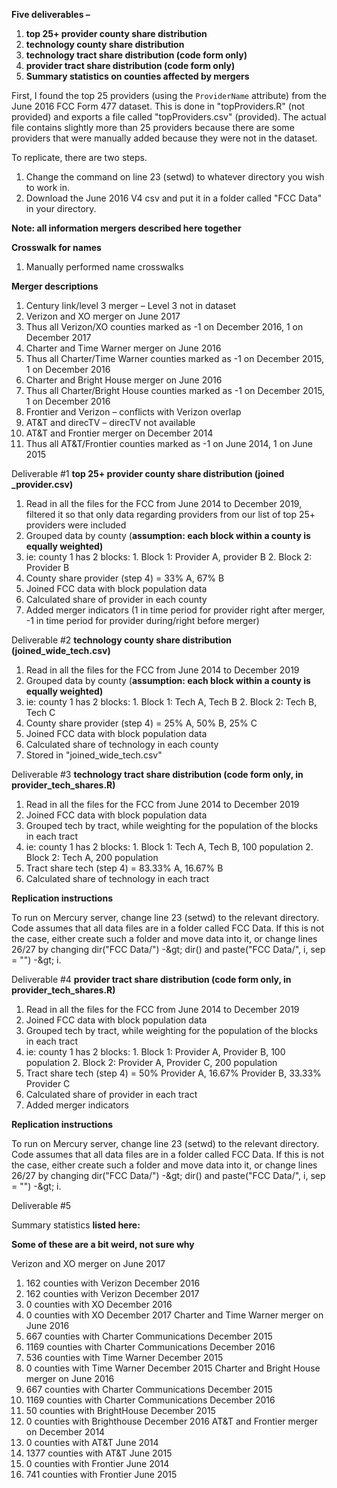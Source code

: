 **Five deliverables –**

1. **top 25+ provider county share distribution**
2. **technology county share distribution**
3. **technology tract share distribution (code form only)**
4. **provider tract share distribution (code form only)**
5. **Summary statistics on counties affected by mergers**

First, I found the top 25 providers (using the `ProviderName` attribute) from the June 2016 FCC Form 477 dataset. This is done in &quot;topProviders.R&quot; (not provided) and exports a file called &quot;topProviders.csv&quot; (provided). The actual file contains slightly more than 25 providers because there are some providers that were manually added because they were not in the dataset.

To replicate, there are two steps.

1. Change the command on line 23 (setwd) to whatever directory you wish to work in.
2. Download the June 2016 V4 csv and put it in a folder called &quot;FCC Data&quot; in your directory.

**Note: all information mergers described here together**

**Crosswalk for names**

1. Manually performed name crosswalks

**Merger descriptions**

1. Century link/level 3 merger – Level 3 not in dataset
2. Verizon and XO merger on June 2017
  1. Thus all Verizon/XO counties marked as -1 on December 2016, 1 on December 2017
3. Charter and Time Warner merger on June 2016
  1. Thus all Charter/Time Warner counties marked as -1 on December 2015, 1 on December 2016
4. Charter and Bright House merger on June 2016
  1. Thus all Charter/Bright House counties marked as -1 on December 2015, 1 on December 2016
5. Frontier and Verizon – conflicts with Verizon overlap
6. AT&amp;T and direcTV – direcTV not available
7. AT&amp;T and Frontier merger on December 2014
  1. Thus all AT&amp;T/Frontier counties marked as -1 on June 2014, 1 on June 2015

Deliverable #1 **top 25+ provider county share distribution (joined \_provider.csv)**

1. Read in all the files for the FCC from June 2014 to December 2019, filtered it so that only data regarding providers from our list of top 25+ providers were included
2. Grouped data by county (**assumption: each block within a county is equally weighted)**
  1. ie: county 1 has 2 blocks:
    1. Block 1: Provider A, provider B
    2. Block 2: Provider B
  2. County share provider (step 4) = 33% A, 67% B
3. Joined FCC data with block population data
4. Calculated share of provider in each county
5. Added merger indicators (1 in time period for provider right after merger, -1 in time period for provider during/right before merger)

Deliverable #2 **technology county share distribution (joined\_wide\_tech.csv)**

1. Read in all the files for the FCC from June 2014 to December 2019
2. Grouped data by county (**assumption: each block within a county is equally weighted)**
  1. ie: county 1 has 2 blocks:
    1. Block 1: Tech A, Tech B
    2. Block 2: Tech B, Tech C
  2. County share provider (step 4) = 25% A, 50% B, 25% C
3. Joined FCC data with block population data
4. Calculated share of technology in each county
5. Stored in &quot;joined\_wide\_tech.csv&quot;

Deliverable #3 **technology tract share distribution (code form only, in provider\_tech\_shares.R)**

1. Read in all the files for the FCC from June 2014 to December 2019
2. Joined FCC data with block population data
3. Grouped tech by tract, while weighting for the population of the blocks in each tract
  1. ie: county 1 has 2 blocks:
    1. Block 1: Tech A, Tech B, 100 population
    2. Block 2: Tech A, 200 population
  2. Tract share tech (step 4) = 83.33% A, 16.67% B
4. Calculated share of technology in each tract

**Replication instructions**

To run on Mercury server, change line 23 (setwd) to the relevant directory. Code assumes that all data files are in a folder called FCC Data. If this is not the case, either create such a folder and move data into it, or change lines 26/27 by changing dir(&quot;FCC Data/&quot;) -\&gt; dir() and paste(&quot;FCC Data/&quot;, i, sep = &quot;&quot;) -\&gt; i.

Deliverable #4 **provider tract share distribution (code form only, in provider\_tech\_shares.R)**

1. Read in all the files for the FCC from June 2014 to December 2019
2. Joined FCC data with block population data
3. Grouped tech by tract, while weighting for the population of the blocks in each tract
  1. ie: county 1 has 2 blocks:
    1. Block 1: Provider A, Provider B, 100 population
    2. Block 2: Provider A, Provider C, 200 population
  2. Tract share tech (step 4) = 50% Provider A, 16.67% Provider B, 33.33% Provider C
4. Calculated share of provider in each tract
5. Added merger indicators

**Replication instructions**

To run on Mercury server, change line 23 (setwd) to the relevant directory. Code assumes that all data files are in a folder called FCC Data. If this is not the case, either create such a folder and move data into it, or change lines 26/27 by changing dir(&quot;FCC Data/&quot;) -\&gt; dir() and paste(&quot;FCC Data/&quot;, i, sep = &quot;&quot;) -\&gt; i.

Deliverable #5

Summary statistics **listed here:**

**Some of these are a bit weird, not sure why**

Verizon and XO merger on June 2017
  1. 162 counties with Verizon December 2016
  2. 162 counties with Verizon December 2017
  3. 0 counties with XO December 2016
  4. 0 counties with XO December 2017
Charter and Time Warner merger on June 2016
  1. 667 counties with Charter Communications December 2015
  2. 1169 counties with Charter Communications December 2016
  3. 536 counties with Time Warner December 2015
  4. 0 counties with Time Warner December 2015
Charter and Bright House merger on June 2016
  1. 667 counties with Charter Communications December 2015
  2. 1169 counties with Charter Communications December 2016
  3. 50 counties with BrightHouse December 2015
  4. 0 counties with Brighthouse December 2016
AT&amp;T and Frontier merger on December 2014
  1. 0 counties with AT&amp;T June 2014
  2. 1377 counties with AT&amp;T June 2015
  3. 0 counties with Frontier June 2014
  4. 741 counties with Frontier June 2015